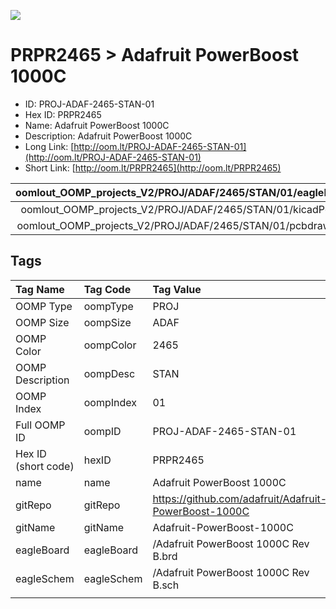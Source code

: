 


  
![][im]
# PRPR2465 > Adafruit PowerBoost 1000C

- ID: PROJ-ADAF-2465-STAN-01
- Hex ID: PRPR2465
- Name: Adafruit PowerBoost 1000C
- Description: Adafruit PowerBoost 1000C
- Long Link: [http://oom.lt/PROJ-ADAF-2465-STAN-01](http://oom.lt/PROJ-ADAF-2465-STAN-01)
- Short Link: [http://oom.lt/PRPR2465](http://oom.lt/PRPR2465)
  

|oomlout_OOMP_projects_V2/PROJ/ADAF/2465/STAN/01/eagleImage.png|oomlout_OOMP_projects_V2/PROJ/ADAF/2465/STAN/01/eagleSchemImage.png|oomlout_OOMP_projects_V2/PROJ/ADAF/2465/STAN/01/kicadPcb3dFront.png|oomlout_OOMP_projects_V2/PROJ/ADAF/2465/STAN/01/kicadPcb3dBack.png|
| :---: | :---: | :---: | :---: |
|oomlout_OOMP_projects_V2/PROJ/ADAF/2465/STAN/01/kicadPcb3d.png|oomlout_OOMP_projects_V2/PROJ/ADAF/2465/STAN/01/bomBack.png|oomlout_OOMP_projects_V2/PROJ/ADAF/2465/STAN/01/bomFront.png|oomlout_OOMP_projects_V2/PROJ/ADAF/2465/STAN/01/pcbdraw.svg|
|oomlout_OOMP_projects_V2/PROJ/ADAF/2465/STAN/01/pcbdrawBack.svg||||

## Tags
  

|Tag Name|Tag Code|Tag Value|
| :--- | :--- | :--- |
|OOMP Type|oompType|PROJ|
|OOMP Size|oompSize|ADAF|
|OOMP Color|oompColor|2465|
|OOMP Description|oompDesc|STAN|
|OOMP Index|oompIndex|01|
|Full OOMP ID|oompID|PROJ-ADAF-2465-STAN-01|
|Hex ID (short code)|hexID|PRPR2465|
|name|name|Adafruit PowerBoost 1000C|
|gitRepo|gitRepo|https://github.com/adafruit/Adafruit-PowerBoost-1000C|
|gitName|gitName|Adafruit-PowerBoost-1000C|
|eagleBoard|eagleBoard|/Adafruit PowerBoost 1000C Rev B.brd|
|eagleSchem|eagleSchem|/Adafruit PowerBoost 1000C Rev B.sch|
||||



[im]: PROJ/ADAF/2465/STAN/01/kicadPcb3d_450.png
